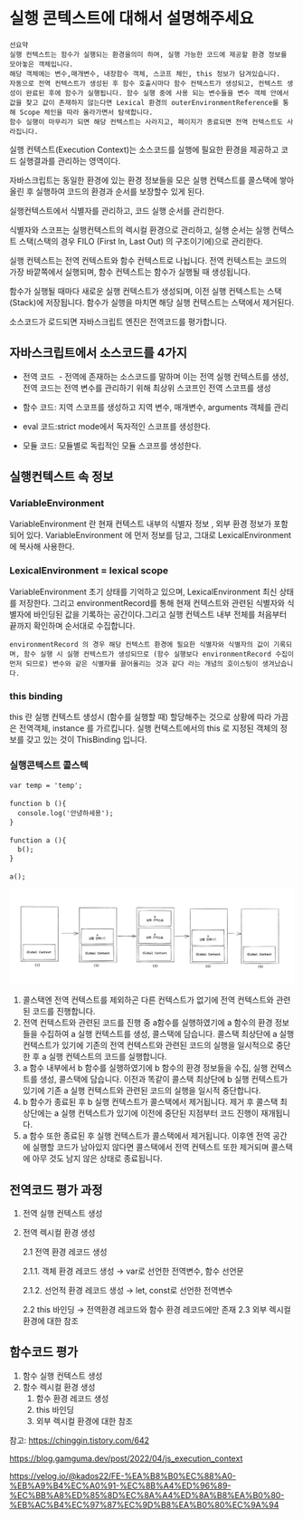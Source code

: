 # 실행 콘텍스트에 대해서 설명해주세요

```
선요약
실행 컨텍스트는 함수가 실행되는 환경을의미 하며, 실행 가능한 코드에 제공할 환경 정보를 모아놓은 객체입니다.
해당 객체에는 변수,매개변수, 내장함수 객체, 스코프 체인, this 정보가 담겨있습니다.
자동으로 전역 컨텍스트가 생성된 후 함수 호출시마다 함수 컨텍스트가 생성되고, 컨텍스트 생성이 완료된 후에 함수가 실행됩니다. 함수 실행 중에 사용 되는 변수들을 변수 객체 안에서 값을 찾고 값이 존재하지 않는다면 Lexical 환경의 outerEnvironmentReference를 통해 Scope 체인을 따라 올라가면서 탐색합니다.
함수 실행이 마무리가 되면 해당 컨텍스트는 사라지고, 페이지가 종료되면 전역 컨텍스트도 사라집니다.

```

실행 컨텍스트(Execution Context)는 소스코드를 실행에 필요한 환경을 제공하고 코드 실행결과를 관리하는 영역이다.

자바스크립트는 동일한 환경에 있는 환경 정보들을 모은 실행 컨텍스트를 콜스택에 쌓아올린 후 실행하여 코드의 환경과 순서를 보장할수 있게 된다.

실행컨텍스트에서 식별자를 관리하고, 코드 실행 순서를 관리한다.

식별자와 스코프는 실행컨텍스트의 렉시컬 환경으로 관리하고, 실행 순서는 실행 컨텍스트 스택(스택의 경우 FILO (First In, Last Out) 의 구조이기에)으로 관리한다.

실행 컨텍스트는 전역 컨텍스트와 함수 컨텍스트로 나뉩니다. 전역 컨텍스트는 코드의 가장 바깥쪽에서 실행되며, 함수 컨텍스트는 함수가 실행될 때 생성됩니다.

함수가 실행될 때마다 새로운 실행 컨텍스트가 생성되며, 이전 실행 컨텍스트는 스택(Stack)에 저장됩니다. 함수가 실행을 마치면 해당 실행 컨텍스트는 스택에서 제거된다.

소스코드가 로드되면 자바스크립트 엔진은 전역코드를 평가합니다.

## 자바스크립트에서 소스코드를 4가지

- 전역 코드  - 전역에 존재하는 소스코드를 말하며 이는 전역 실행 컨텍스트를 생성,  전역 코드는 전역 변수를 관리하기 위해 최상위 스코프인 전역 스코프를 생성

- 함수 코드: 지역 스코프를 생성하고 지역 변수, 매개변수, arguments 객체를 관리

- eval 코드:strict mode에서 독자적인 스코프를 생성한다.

- 모듈 코드: 모듈별로 독립적인 모듈 스코프를 생성한다.

## 실행컨텍스트 속 정보

### VariableEnvironment

VariableEnvironment 란 현재 컨텍스트 내부의 식별자 정보 , 외부 환경 정보가 포함되어 있다.
VariableEnvironment 에 먼저 정보를 담고, 그대로 LexicalEnvironment 에 복사해 사용한다.

### LexicalEnvironment = lexical scope

VariableEnvironment 초기 상태를 기억하고 있으며, LexicalEnvironment 최신 상태를 저장한다.
그리고 environmentRecord를 통해 현재 컨텍스트와 관련된 식별자와 식별자에 바인딩된 값을 기록하는 공간이다.그리고 실행 컨텍스트 내부 전체를 처음부터 끝까지 확인하며 순서대로 수집합니다.

```
environmentRecord 의 경우 해당 컨텍스트 환경에 필요한 식별자와 식별자의 값이 기록되며, 함수 실행 시 실행 컨텍스트가 생성되므로 (함수 실행보다 environmentRecord 수집이 먼저 되므로) 변수와 같은 식별자를 끌어올리는 것과 같다 라는 개념의 호이스팅이 생겨났습니다.
```

### this binding

this 란 실행 컨텍스트 생성시 (함수를 실행할 때) 할당해주는 것으로 상황에 따라 가끔은 전역객체, instance 를 가르킵니다.
실행 컨텍스트에서의 this 로 지정된 객체의 정보를 갖고 있는 것이 ThisBinding 입니다.

### 실행콘텍스트 콜스텍

```
var temp = 'temp';

function b (){
  console.log('안녕하세용');
}

function a (){
  b();
}

a();
```

![alt text](image.png)

1. 콜스택엔 전역 컨텍스트를 제외하곤 다른 컨텍스트가 없기에 전역 컨텍스트와 관련된 코드를 진행합니다.
2. 전역 컨텍스트와 관련된 코드를 진행 중 a함수를 실행하였기에 a 함수의 환경 정보들을 수집하여 a 실행 컨텍스트를 생성, 콜스택에 담습니다.
   콜스택 최상단에 a 실행 컨텍스트가 있기에 기존의 전역 컨텍스트와 관련된 코드의 실행을 일시적으로 중단한 후 a 실행 컨텍스트의 코드를 실행합니다.
3. a 함수 내부에서 b 함수를 실행하였기에 b 함수의 환경 정보들을 수집, 실행 컨텍스트를 생성, 콜스택에 담습니다. 이전과 똑같이 콜스택 최상단에 b 실행 컨텍스트가 있기에 기존 a 실행 컨텍스트와 관련된 코드의 실행을 일시적 중단합니다.
4. b 함수가 종료된 후 b 실행 컨텍스트가 콜스택에서 제거됩니다. 제거 후 콜스택 최상단에는 a 실행 컨텍스트가 있기에 이전에 중단된 지점부터 코드 진행이 재개됩니다.
5. a 함수 또한 종료된 후 실행 컨텍스트가 콜스택에서 제거됩니다.
   이후엔 전역 공간에 실행할 코드가 남아있지 않다면 콜스택에서 전역 컨텍스트 또한 제거되며 콜스택에 아무 것도 남지 않은 상태로 종료됩니다.

## 전역코드 평가 과정

1. 전역 실행 컨텍스트 생성
2. 전역 렉시컬 환경 생성

   2.1 전역 환경 레코드 생성

   2.1.1. 객체 환경 레코드 생성 → var로 선언한 전역변수, 함수 선언문

   2.1.2. 선언적 환경 레코드 생성 → let, const로 선언한 전역변수

   2.2 this 바인딩 → 전역환경 레코드와 함수 환경 레코드에만 존재
   2.3 외부 렉시컬 환경에 대한 참조

## 함수코드 평가

1. 함수 실행 컨텍스트 생성
2. 함수 렉시컬 환경 생성
   1. 함수 환경 레코드 생성
   2. this 바인딩
   3. 외부 렉시컬 환경에 대한 참조

참고:
https://chinggin.tistory.com/642

https://blog.gamguma.dev/post/2022/04/js_execution_context

https://velog.io/@kados22/FE-%EA%B8%B0%EC%88%A0-%EB%A9%B4%EC%A0%91-%EC%8B%A4%ED%96%89-%EC%BB%A8%ED%85%8D%EC%8A%A4%ED%8A%B8%EA%B0%80-%EB%AC%B4%EC%97%87%EC%9D%B8%EA%B0%80%EC%9A%94
